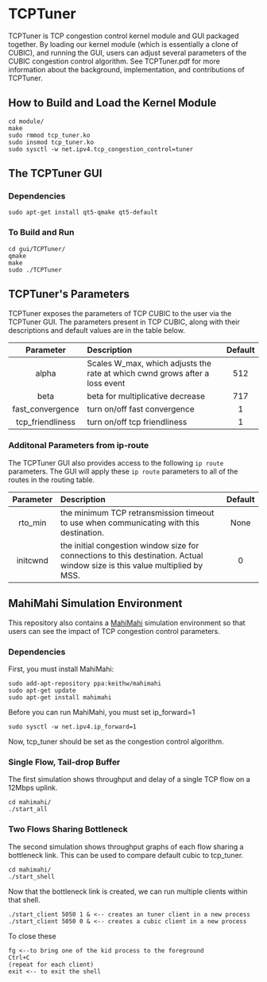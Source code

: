# TCPTuner
TCPTuner is TCP congestion control kernel module and GUI packaged together. By loading our kernel module (which is essentially a clone of CUBIC), and running the GUI, users can adjust several parameters of the CUBIC congestion control algorithm. See TCPTuner.pdf for more information about the background, implementation, and contributions of TCPTuner.

## How to Build and Load the Kernel Module

```
cd module/
make
sudo rmmod tcp_tuner.ko
sudo insmod tcp_tuner.ko
sudo sysctl -w net.ipv4.tcp_congestion_control=tuner
```

## The TCPTuner GUI
### Dependencies

```
sudo apt-get install qt5-qmake qt5-default
```

### To Build and Run

```
cd gui/TCPTuner/
qmake
make
sudo ./TCPTuner
```

## TCPTuner's Parameters
TCPTuner exposes the parameters of TCP CUBIC to the user via the TCPTuner GUI. The parameters present in TCP CUBIC, along with their descriptions and default values are in the table below.

Parameter        | Description                                                                 | Default
:--------------: | :-------------------------------------------------------------------------- | :-----:
alpha            | Scales W_max, which adjusts the rate at which cwnd grows after a loss event | 512
beta             | beta for multiplicative decrease                                            | 717
fast_convergence | turn on/off fast convergence                                                | 1
tcp_friendliness | turn on/off tcp friendliness                                                | 1

### Additonal Parameters from ip-route
The TCPTuner GUI also provides access to the following `ip route` parameters. The GUI will apply these `ip route` parameters to all of the routes in the routing table.

Parameter | Description                                                                                                                 | Default
:-------: | :-------------------------------------------------------------------------------------------------------------------------- | :------:
rto_min   | the minimum TCP retransmission timeout to use when communicating with this destination.                                     | None
initcwnd  | the initial congestion window size for connections to this destination. Actual window size is this value multiplied by MSS. | 0

## MahiMahi Simulation Environment
This repository also contains a [MahiMahi](http://mahimahi.mit.edu/) simulation environment so that users can see the impact of TCP congestion control parameters.

### Dependencies
First, you must install MahiMahi:
```
sudo add-apt-repository ppa:keithw/mahimahi
sudo apt-get update
sudo apt-get install mahimahi
```

Before you can run MahiMahi, you must set ip_forward=1
```
sudo sysctl -w net.ipv4.ip_forward=1
```

Now, tcp_tuner should be set as the congestion control algorithm.

### Single Flow, Tail-drop Buffer
The first simulation shows throughput and delay of a single TCP flow on a 12Mbps uplink.

```
cd mahimahi/
./start_all
```

### Two Flows Sharing Bottleneck
The second simulation shows throughput graphs of each flow sharing a bottleneck link. This can be used to compare default cubic to tcp_tuner.

```
cd mahimahi/
./start_shell
```

Now that the bottleneck link is created, we can run multiple clients within that shell.

```
./start_client 5050 1 & <-- creates an tuner client in a new process
./start_client 5050 0 & <-- creates a cubic client in a new process
```

To close these
```
fg <--to bring one of the kid process to the foreground
Ctrl+C
(repeat for each client)
exit <-- to exit the shell
```
